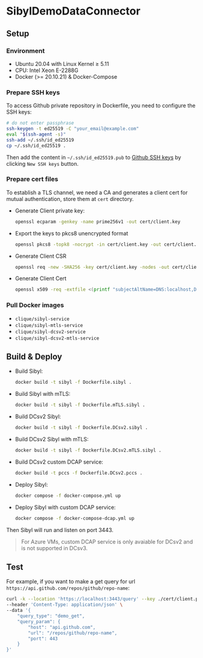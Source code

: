 # SibylDemoDataConnector

## Setup

### Environment 

- Ubuntu 20.04 with Linux Kernel ≥ 5.11
- CPU: Intel Xeon E-2288G
- Docker (>= 20.10.21) & Docker-Compose

### Prepare SSH keys

To access Github private repository in Dockerfile, you need to configure the SSH keys: 

```bash
# do not enter passphrase
ssh-keygen -t ed25519 -C "your_email@example.com"
eval "$(ssh-agent -s)"
ssh-add ~/.ssh/id_ed25519
cp ~/.ssh/id_ed25519 .
```

Then add the content in `~/.ssh/id_ed25519.pub` to [Github SSH keys](https://github.com/settings/keys) by clicking `New SSH keys` button.

### Prepare cert files

To establish a TLS channel, we need a CA and generates a client cert for mutual authentication, store them at `cert` directory.

* Generate Client private key:
 
  ```bash
  openssl ecparam -genkey -name prime256v1 -out cert/client.key
  ```

* Export the keys to pkcs8 unencrypted format 
  
  ```bash
  openssl pkcs8 -topk8 -nocrypt -in cert/client.key -out cert/client.pkcs8
  ```

* Generate Client CSR 
  
  ```bash
  openssl req -new -SHA256 -key cert/client.key -nodes -out cert/client.csr
  ```

* Generate Client Cert 

  ```bash
  openssl x509 -req -extfile <(printf "subjectAltName=DNS:localhost,DNS:www.example.com") -days 3650 -in cert/client.csr -CA cert/ca.crt -CAkey cert/ca.key -CAcreateserial -out cert/client.crt
  ```

### Pull Docker images

* `clique/sibyl-service`
* `clique/sibyl-mtls-service`
* `clique/sibyl-dcsv2-service`
* `clique/sibyl-dcsv2-mtls-service`

## Build & Deploy

* Build Sibyl: 

  ```bash
  docker build -t sibyl -f Dockerfile.sibyl .
  ```

* Build Sibyl with mTLS: 

  ```bash
  docker build -t sibyl -f Dockerfile.mTLS.sibyl .
  ```

* Build DCsv2 Sibyl:

  ```bash
  docker build -t sibyl -f Dockerfile.DCsv2.sibyl .
  ```

* Build DCsv2 Sibyl with mTLS:

  ```bash
  docker build -t sibyl -f Dockerfile.DCsv2.mTLS.sibyl .
  ```

* Build DCsv2 custom DCAP service:

  ```bash
  docker build -t pccs -f Dockerfile.DCsv2.pccs .
  ```

* Deploy Sibyl:

  ```bash
  docker compose -f docker-compose.yml up
  ```

* Deploy Sibyl with custom DCAP service:

  ```bash
  docker compose -f docker-compose-dcap.yml up
  ```

Then Sibyl will run and listen on port 3443.

> For Azure VMs, custom DCAP service is only avaiable for DCsv2 and is not supported in DCsv3.

## Test

For example, if you want to make a get query for url `https://api.github.com/repos/github/repo-name`:

```bash
curl -k --location 'https://localhost:3443/query' --key ./cert/client.pkcs8 --cert ./cert/client.crt \
--header 'Content-Type: application/json' \
--data '{
    "query_type": "demo_get",
    "query_param": {
        "host": "api.github.com",
        "url": "/repos/github/repo-name",
        "port": 443
    }
}'
```